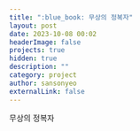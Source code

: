 ```yaml
---
title: ":blue_book: 무상의 정복자"
layout: post
date: 2023-10-08 00:02
headerImage: false
projects: true
hidden: true
description: ""
category: project
author: sansonyeo
externalLink: false
---
```


무상의 정복자

